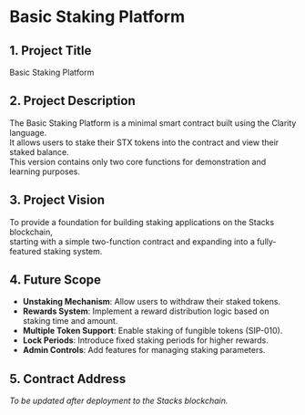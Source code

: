 # Basic Staking Platform

## 1. Project Title
Basic Staking Platform

## 2. Project Description
The Basic Staking Platform is a minimal smart contract built using the Clarity language.  
It allows users to stake their STX tokens into the contract and view their staked balance.  
This version contains only two core functions for demonstration and learning purposes.

## 3. Project Vision
To provide a foundation for building staking applications on the Stacks blockchain,  
starting with a simple two-function contract and expanding into a fully-featured staking system.

## 4. Future Scope
- **Unstaking Mechanism**: Allow users to withdraw their staked tokens.
- **Rewards System**: Implement a reward distribution logic based on staking time and amount.
- **Multiple Token Support**: Enable staking of fungible tokens (SIP-010).
- **Lock Periods**: Introduce fixed staking periods for higher rewards.
- **Admin Controls**: Add features for managing staking parameters.

## 5. Contract Address
*To be updated after deployment to the Stacks blockchain.*

